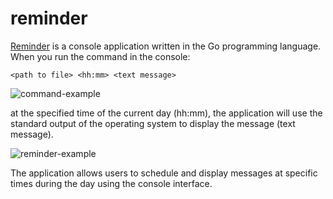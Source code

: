# reminder
[Reminder](https://github.com/DanaKhromenko/reminder) is a console application written in the Go programming language.
When you run the command in the console:
```
<path to file> <hh:mm> <text message>
```
![command-example](https://github.com/DanaKhromenko/reminder/assets/30585774/bc30ac65-134d-43ef-baad-b88fde8d8a16)

at the specified time of the current day (hh:mm), the application will use the standard output of the operating system to display the message (text message).

![reminder-example](https://github.com/DanaKhromenko/reminder/assets/30585774/1e2ad8c5-167b-4912-8049-741064e6a9a9)

The application allows users to schedule and display messages at specific times during the day using the console interface.
